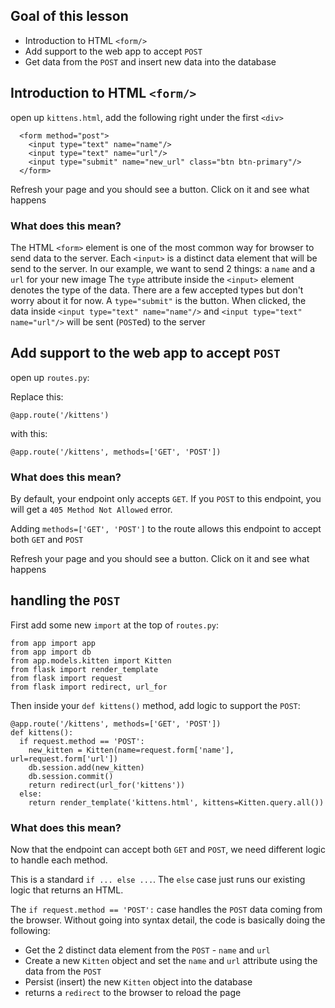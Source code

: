 ## Goal of this lesson

* Introduction to HTML `<form/>`
* Add support to the web app to accept `POST`
* Get data from the `POST` and insert new data into the database

## Introduction to HTML `<form/>`

open up `kittens.html`, add the following right under the first `<div>`
```
  <form method="post">
    <input type="text" name="name"/>
    <input type="text" name="url"/>
    <input type="submit" name="new_url" class="btn btn-primary"/>
  </form>
```

Refresh your page and you should see a button.  Click on it and see what happens

### What does this mean?

The HTML `<form>` element is one of the most common way for browser to send data to the server.
Each `<input>` is a distinct data element that will be send to the server.
In our example, we want to send 2 things: a `name` and a `url` for your new image
The `type` attribute inside the `<input>` element denotes the type of the data.  There are a few accepted types but don't worry about it for now.
A `type="submit"` is the button.  When clicked, the data inside `<input type="text" name="name"/>` and `<input type="text" name="url"/>` will be sent (`POST`ed) to the server


## Add support to the web app to accept `POST`

open up `routes.py`:

Replace this:
```
@app.route('/kittens')
```
with this:
```
@app.route('/kittens', methods=['GET', 'POST'])
```

### What does this mean?

By default, your endpoint only accepts `GET`.  If you `POST` to this endpoint, you will get a `405 Method Not Allowed` error.

Adding `methods=['GET', 'POST']` to the route allows this endpoint to accept both `GET` and `POST`

Refresh your page and you should see a button.  Click on it and see what happens

## handling the `POST`

First add some new `import` at the top of `routes.py`:
```
from app import app
from app import db
from app.models.kitten import Kitten
from flask import render_template
from flask import request
from flask import redirect, url_for
```

Then inside your `def kittens()` method, add logic to support the `POST`:
```
@app.route('/kittens', methods=['GET', 'POST'])
def kittens():
  if request.method == 'POST':
    new_kitten = Kitten(name=request.form['name'], url=request.form['url'])
    db.session.add(new_kitten)
    db.session.commit()
    return redirect(url_for('kittens'))
  else:        
    return render_template('kittens.html', kittens=Kitten.query.all())
```

### What does this mean?

Now that the endpoint can accept both `GET` and `POST`, we need different logic to handle each method.

This is a standard `if ... else ...`.  The `else` case just runs our existing logic that returns an HTML.

The `if request.method == 'POST':` case handles the `POST` data coming from the browser.  Without going into syntax detail, the code is basically doing the following:

* Get the 2 distinct data element from the `POST` - `name` and `url`
* Create a new `Kitten` object and set the `name` and `url` attribute using the data from the `POST`
* Persist (insert) the new `Kitten` object into the database
* returns a `redirect` to the browser to reload the page


